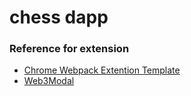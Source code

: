 # chess dapp

### Reference for extension

- [Chrome Webpack Extention Template](https://github.com/samuelsimoes/chrome-extension-webpack-boilerplate)
- [Web3Modal](https://github.com/Web3Modal/web3modal)